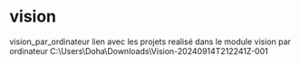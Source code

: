 # vision
vision_par_ordinateur
lien avec les projets realisé dans le module vision par ordinateur 
C:\Users\Doha\Downloads\Vision-20240914T212241Z-001
